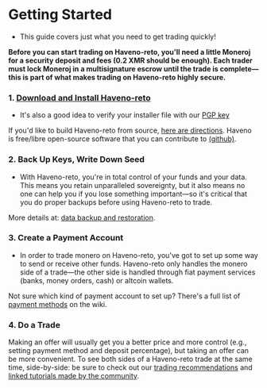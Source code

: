# Getting Started

- This guide covers just what you need to get trading quickly!

**Before you can start trading on Haveno-reto, you'll need a little Moneroj for a security deposit and fees (0.2 XMR should be enough). Each trader must lock Moneroj in a multisignature escrow until the trade is complete—this is part of what makes trading on Haveno-reto highly secure.**

### 1. [Download and Install Haveno-reto](https://haveno-reto.com/#downloads)

- It's also a good idea to verify your installer file with our [PGP key](https://haveno-reto.com/reto_public.asc)

If you'd like to build Haveno-reto from source, [here are directions](/docs/installing.md). Haveno is free/libre open-source software that you can contribute to [(github)](https://github.com/retoaccess1/haveno-reto).

### 2. Back Up Keys, Write Down Seed

- With Haveno-reto, you're in total control of your funds and your data. This means you retain unparalleled sovereignty, but it also means no one can help you if you lose something important—so it's critical that you do proper backups before using Haveno-reto to trade.

More details at: [data backup and restoration](/docs/backup_restoration.md).

### 3. Create a Payment Account

- In order to trade monero on Haveno-reto, you've got to set up some way to send or receive other funds. Haveno-reto only handles the monero side of a trade—the other side is handled through fiat payment services (banks, money orders, cash) or altcoin wallets.

Not sure which kind of payment account to set up? There's a full list of [payment methods](/docs/trade-recommendations/payment_methods/README.md) on the wiki.


### 4. Do a Trade

Making an offer will usually get you a better price and more control (e.g., setting payment method and deposit percentage), but taking an offer can be more convenient.
To see both sides of a Haveno-reto trade at the same time, side-by-side: be sure to check out our [trading recommendations](/docs/trade-recommendations/payment_methods/README.md) and [linked tutorials made by the community](https://haveno-reto.com/#posts).
